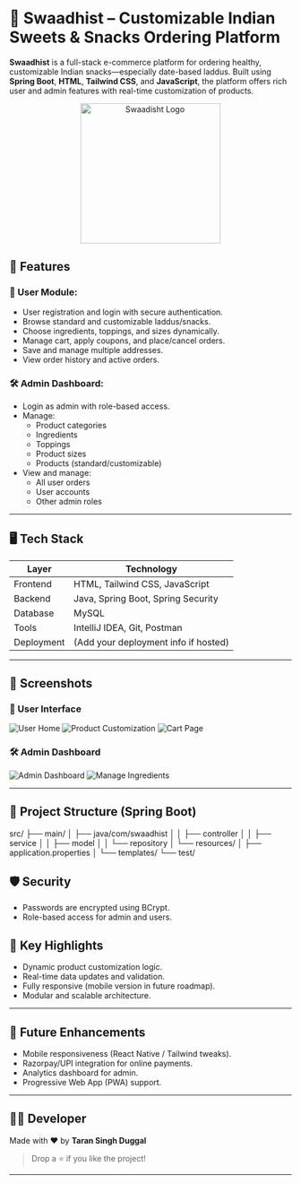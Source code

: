 # 🧁 Swaadhist – Customizable Indian Sweets & Snacks Ordering Platform

**Swaadhist** is a full-stack e-commerce platform for ordering healthy, customizable Indian snacks—especially date-based laddus. Built using **Spring Boot**, **HTML**, **Tailwind CSS**, and **JavaScript**, the platform offers rich user and admin features with real-time customization of products.


<p align="center">
  <img src="![swaadisht_logo_WB 1](https://github.com/user-attachments/assets/8ea9cfb4-1364-49b5-a9ff-7113cb9d46fa)" alt="Swaadisht Logo" width="250"/>
</p>


## 🚀 Features

### 👤 User Module:
- User registration and login with secure authentication.
- Browse standard and customizable laddus/snacks.
- Choose ingredients, toppings, and sizes dynamically.
- Manage cart, apply coupons, and place/cancel orders.
- Save and manage multiple addresses.
- View order history and active orders.

### 🛠️ Admin Dashboard:
- Login as admin with role-based access.
- Manage:
  - Product categories
  - Ingredients
  - Toppings
  - Product sizes
  - Products (standard/customizable)
- View and manage:
  - All user orders
  - User accounts
  - Other admin roles

---

## 🖥️ Tech Stack

| Layer       | Technology         |
|-------------|--------------------|
| Frontend    | HTML, Tailwind CSS, JavaScript |
| Backend     | Java, Spring Boot, Spring Security |
| Database    | MySQL |
| Tools       | IntelliJ IDEA, Git, Postman |
| Deployment  | (Add your deployment info if hosted) |

---

## 📸 Screenshots

### 👤 User Interface
![User Home](images/user-home.png)
![Product Customization](images/product-customization.png)
![Cart Page](images/cart.png)

### 🛠️ Admin Dashboard
![Admin Dashboard](images/admin-dashboard.png)
![Manage Ingredients](images/manage-ingredients.png)

---

## 📂 Project Structure (Spring Boot)

src/
├── main/
│ ├── java/com/swaadhist
│ │ ├── controller
│ │ ├── service
│ │ ├── model
│ │ └── repository
│ └── resources/
│ ├── application.properties
│ └── templates/
└── test/


## 🛡️ Security

- Passwords are encrypted using BCrypt.
- Role-based access for admin and users.

## 🧠 Key Highlights

- Dynamic product customization logic.
- Real-time data updates and validation.
- Fully responsive (mobile version in future roadmap).
- Modular and scalable architecture.

---

## 📌 Future Enhancements

- Mobile responsiveness (React Native / Tailwind tweaks).
- Razorpay/UPI integration for online payments.
- Analytics dashboard for admin.
- Progressive Web App (PWA) support.

---

## 🧑‍💻 Developer

Made with ❤️ by **Taran Singh Duggal**

> Drop a ⭐ if you like the project!

---
